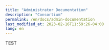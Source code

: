 ```yaml
---
title: "Administrator Documentation"
description: "Consortium"
permalink: /en/docs/admin-documentation
last_modified_at: 2023-02-16T11:59:26-04:00
lang: en
---
```


TEST
